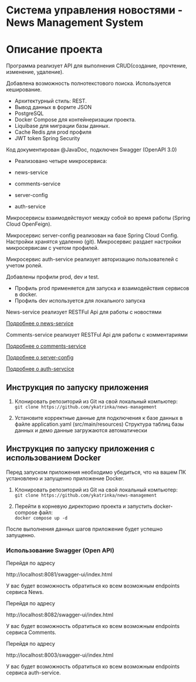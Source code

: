 # Система управления новостями - News Management System

# Описание проекта

Программа реализует API для выполнения CRUD(создание, прочтение, изменение, удаление).

Добавлена возможность полнотекстового поиска. Используется кеширование.

- Архитектурный стиль: REST.
- Вывод данных в формте JSON
- PostgreSQL
- Docker Compose для контейнеризации проекта.
- Liquibase для миграции базы данных.
- Cache Redis для prod профиля
- JWT token Spring Security

Код документирован @JavaDoc, подключен Swagger (OpenAPI 3.0)

- Реализовано четыре микросервиса:

- news-service
- comments-service
- server-config
- auth-service

Микросервисы взаимодействуют между собой во время работы (Spring Cloud OpenFeign).

Микросервис server-config реализован на базе Spring Cloud Config. Настройки хранятся удаленно (git). Микросервис раздает
настройки микросервисам с учетом профилей.

Микросервис auth-service реализует авторизацию пользователей с учетом ролей.

Добавлены профили prod, dev и test.

- Профиль prod применяется для запуска и взаимодействия сервисов в docker.
- Профиль dev используется для локального запуска

News-service реализует RESTFul Api для работы с новостями

[Подробнее о news-service](news-service/README.md)

Comments-service реализует RESTFul Api для работы с комментариями

[Подробнее о comments-service](comments-service/README.md)

[Подробнее о server-config](server-config/README.md)

[Подробнее о auth-servcice](auth-service/README.md)

## Инструкция по запуску приложения

1. Клонировать репозиторий из Git на свой локальный компьютер:  
   `git clone https://github.com/ykatrinka/news-management`

2. Установите корректные данные для подключения к базе данных в файле application.yaml (src/main/resources)
   Структура таблиц базы данных и демо данные загружаются автоматически


## Инструкция по запуску приложения с использованием Docker

Перед запуском приложения необходимо убедиться, что на вашем ПК установлено и запущенно приложение Docker.

1. Клонировать репозиторий из Git на свой локальный компьютер:  
   `git clone https://github.com/ykatrinka/news-management`

2. Перейти в корневую директорию проекта и запустить docker-compose файл:  
   `docker compose up -d`

После выполнения данных шагов приложение будет успешно запущенно.

### Использование Swagger (Open API)

Перейдя по адресу

http://localhost:8081/swagger-ui/index.html

У вас будет возможность обратиться ко всем возможным endpoints сервиса News.

Перейдя по адресу

http://localhost:8082/swagger-ui/index.html

У вас будет возможность обратиться ко всем возможным endpoints сервиса Comments.

Перейдя по адресу

http://localhost:8003/swagger-ui/index.html

У вас будет возможность обратиться ко всем возможным endpoints сервиса auth-service.

